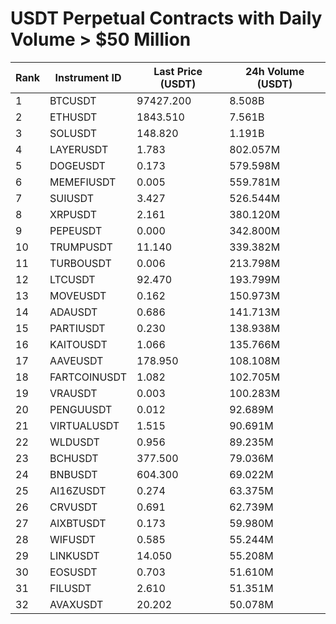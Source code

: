 # USDT Perpetual Contracts with Daily Volume > $50 Million

| Rank | Instrument ID | Last Price (USDT) | 24h Volume (USDT) |
|------|---------------|-------------------|-------------------|
| 1 | BTCUSDT | 97427.200 | 8.508B |
| 2 | ETHUSDT | 1843.510 | 7.561B |
| 3 | SOLUSDT | 148.820 | 1.191B |
| 4 | LAYERUSDT | 1.783 | 802.057M |
| 5 | DOGEUSDT | 0.173 | 579.598M |
| 6 | MEMEFIUSDT | 0.005 | 559.781M |
| 7 | SUIUSDT | 3.427 | 526.544M |
| 8 | XRPUSDT | 2.161 | 380.120M |
| 9 | PEPEUSDT | 0.000 | 342.800M |
| 10 | TRUMPUSDT | 11.140 | 339.382M |
| 11 | TURBOUSDT | 0.006 | 213.798M |
| 12 | LTCUSDT | 92.470 | 193.799M |
| 13 | MOVEUSDT | 0.162 | 150.973M |
| 14 | ADAUSDT | 0.686 | 141.713M |
| 15 | PARTIUSDT | 0.230 | 138.938M |
| 16 | KAITOUSDT | 1.066 | 135.766M |
| 17 | AAVEUSDT | 178.950 | 108.108M |
| 18 | FARTCOINUSDT | 1.082 | 102.705M |
| 19 | VRAUSDT | 0.003 | 100.283M |
| 20 | PENGUUSDT | 0.012 | 92.689M |
| 21 | VIRTUALUSDT | 1.515 | 90.691M |
| 22 | WLDUSDT | 0.956 | 89.235M |
| 23 | BCHUSDT | 377.500 | 79.036M |
| 24 | BNBUSDT | 604.300 | 69.022M |
| 25 | AI16ZUSDT | 0.274 | 63.375M |
| 26 | CRVUSDT | 0.691 | 62.739M |
| 27 | AIXBTUSDT | 0.173 | 59.980M |
| 28 | WIFUSDT | 0.585 | 55.244M |
| 29 | LINKUSDT | 14.050 | 55.208M |
| 30 | EOSUSDT | 0.703 | 51.610M |
| 31 | FILUSDT | 2.610 | 51.351M |
| 32 | AVAXUSDT | 20.202 | 50.078M |
